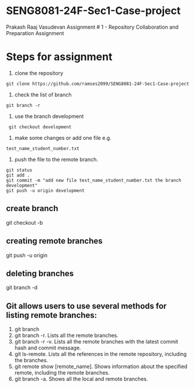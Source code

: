 # SENG8081-24F-Sec1-Case-project
Prakash Raaj Vasudevan
Assignment # 1 - Repository Collaboration and Preparation Assignment

# Steps for assignment
1. clone the repository
```
git clone https://github.com/ramses2099/SENG8081-24F-Sec1-Case-project
```
1. check the list of branch
```
git branch -r
```
1. use the branch development 
```
 git checkout development
```
1. make some changes or add one file e.g.
```
test_name_student_number.txt
```
1. push the file to the remote branch.
```
git status
git add .
git commit -m "add new file test_name_student_number.txt the branch development"
git push -u origin development
```


## create branch

git checkout -b <name>

## creating remote branches

git push -u origin <name>

## deleting branches

git branch -d <name>

## Git allows users to use several methods for listing remote branches:

1. git branch
1. git branch -r. Lists all the remote branches.
1. git branch -r -v. Lists all the remote branches with the latest commit hash and commit message.
1. git ls-remote. Lists all the references in the remote repository, including the branches.
1. git remote show [remote_name]. Shows information about the specified remote, including the remote branches.
1. git branch -a. Shows all the local and remote branches.

